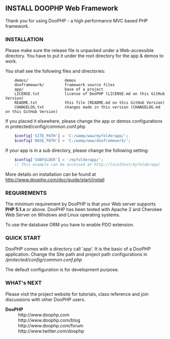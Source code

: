 ## INSTALL DOOPHP Web Framework

Thank you for using DooPHP - a high performance MVC based PHP framework.


### INSTALLATION

Please make sure the release file is unpacked under a Web-accessible
directory. You have to put it under the root directory for the app & demos to work. 

You shall see the following files and directories:

		demos/                demos
		dooframework/         framework source files
		app/                  base of a project
		LICENSE.txt           license of DooPHP (LICENSE.md on this GitHub Version)
		README.txt            this file (README.md on this GitHub Version)
		CHANGELOG.txt         changes made in this version (CHANGELOG.md on this GitHub Version)


If you placed it elsewhere, please change the app or demos configurations in protected/config/common.conf.php

```php
	$config['SITE_PATH'] = 'C:/wamp/www/myfolderapp/';
	$config['BASE_PATH'] = 'C:/wamp/www/dooframework/';
```
	  
If your app is in a sub directory, please change the following setting:

```php
	$config['SUBFOLDER'] = '/myfolderapp/';
	// This example can be accessed at http://localhost/myfolderapp/
```

More details on installation can be found at http://www.doophp.com/doc/guide/start/install


### REQUIREMENTS

The minimum requirement by DooPHP is that your Web server supports **PHP 5.1.x** or above. DooPHP has been tested
with Apache 2 and Cherokee Web Server on Windows and Linux operating systems.

To use the database ORM you have to enable PDO extension.


### QUICK START

DooPHP comes with a directory call 'app'. It is the basic of a DooPHP application.
Change the Site path and project path configurations in */protected/config/common.conf.php*

The default configuration is for development purpose.


### WHAT's NEXT

Please visit the project website for tutorials, class reference
and join discussions with other DooPHP users.

<dl>
	<dt><b>DooPHP</b></dt>
	<dd>
		http://www.doophp.com
		<br>http://www.doophp.com/blog
		<br>http://www.doophp.com/forum
		<br>http://www.twitter.com/doophp
	</dd>
</dl>
